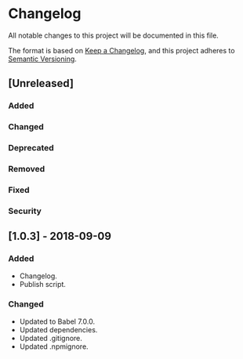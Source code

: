 # Changelog

All notable changes to this project will be documented in this file.

The format is based on [Keep a Changelog](https://keepachangelog.com/en/1.0.0/),
and this project adheres to [Semantic Versioning](https://semver.org/spec/v2.0.0.html).

## [Unreleased]
### Added
### Changed
### Deprecated
### Removed
### Fixed
### Security

## [1.0.3] - 2018-09-09
### Added
- Changelog.
- Publish script.

### Changed
- Updated to Babel 7.0.0.
- Updated dependencies.
- Updated .gitignore.
- Updated .npmignore.
